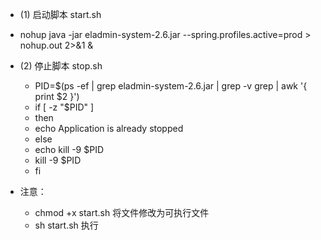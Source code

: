 - (1) 启动脚本 start.sh
- nohup java -jar eladmin-system-2.6.jar --spring.profiles.active=prod > nohup.out 2>&1 &
- (2) 停止脚本 stop.sh
  - PID=$(ps -ef | grep eladmin-system-2.6.jar | grep -v grep | awk '{ print $2 }')
  - if [ -z "$PID" ]
  - then
  - echo Application is already stopped
  - else
  - echo kill -9 $PID
  - kill -9 $PID
  - fi

    
- 注意：
    - chmod +x start.sh 将文件修改为可执行文件
    - sh start.sh 执行